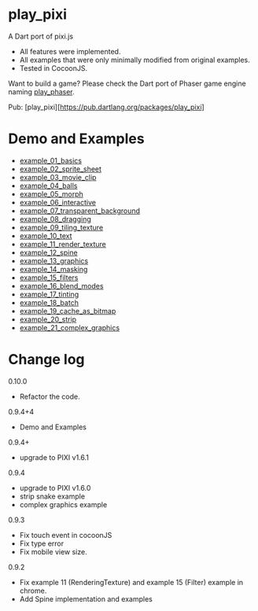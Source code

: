 play_pixi
=========
A Dart port of pixi.js

* All features were implemented.
* All examples that were only minimally modified from original examples.
* Tested in CocoonJS.

Want to build a game? Please check the Dart port of Phaser game engine naming [play_phaser][1].

Pub: [play_pixi][https://pub.dartlang.org/packages/play_pixi]

Demo and Examples
==========
* [example_01_basics][2]
* [example_02_sprite_sheet][3]
* [example_03_movie_clip][4]
* [example_04_balls][5]
* [example_05_morph][6]
* [example_06_interactive][7]
* [example_07_transparent_background][8]
* [example_08_dragging][9]
* [example_09_tiling_texture][10]
* [example_10_text][11]
* [example_11_render_texture][12]
* [example_12_spine][13]
* [example_13_graphics][14]
* [example_14_masking][15]
* [example_15_filters][16]
* [example_16_blend_modes][17]
* [example_17_tinting][18]
* [example_18_batch][19]
* [example_19_cache_as_bitmap][20]
* [example_20_strip][21]
* [example_21_complex_graphics][22]

Change log
==========
0.10.0
 * Refactor the code.

0.9.4+4
 * Demo and Examples

0.9.4+
 * upgrade to PIXI v1.6.1

0.9.4
 * upgrade to PIXI v1.6.0
 * strip snake example
 * complex graphics example

0.9.3
 * Fix touch event in cocoonJS
 * Fix type error
 * Fix mobile view size.

0.9.2
 * Fix example 11 (RenderingTexture) and example 15 (Filter) example in chrome.
 * Add Spine implementation and examples

[1]: https://github.com/playif/play_phaser
[2]: http://playif.github.io/pixi_example/example_01_basics/index.html
[3]: http://playif.github.io/pixi_example/example_02_sprite_sheet/index.html
[4]: http://playif.github.io/pixi_example/example_03_movie_clip/index.html
[5]: http://playif.github.io/pixi_example/example_04_balls/index.html
[6]: http://playif.github.io/pixi_example/example_05_morph/index.html
[7]: http://playif.github.io/pixi_example/example_06_interactive/index.html
[8]: http://playif.github.io/pixi_example/example_07_transparent_background/index.html
[9]: http://playif.github.io/pixi_example/example_08_dragging/index.html
[10]: http://playif.github.io/pixi_example/example_09_tiling_texture/index.html
[11]: http://playif.github.io/pixi_example/example_10_text/index.html
[12]: http://playif.github.io/pixi_example/example_11_render_texture/index.html
[13]: http://playif.github.io/pixi_example/example_12_spine/index.html
[14]: http://playif.github.io/pixi_example/example_13_graphics/index.html
[15]: http://playif.github.io/pixi_example/example_14_masking/index.html
[16]: http://playif.github.io/pixi_example/example_15_filters/index.html
[17]: http://playif.github.io/pixi_example/example_16_blend_modes/index.html
[18]: http://playif.github.io/pixi_example/example_17_tinting/index.html
[19]: http://playif.github.io/pixi_example/example_18_batch/index.html
[20]: http://playif.github.io/pixi_example/example_19_cache_as_bitmap/index.html
[21]: http://playif.github.io/pixi_example/example_20_strip/index.html
[22]: http://playif.github.io/pixi_example/example_21_complex_graphics/index.html

